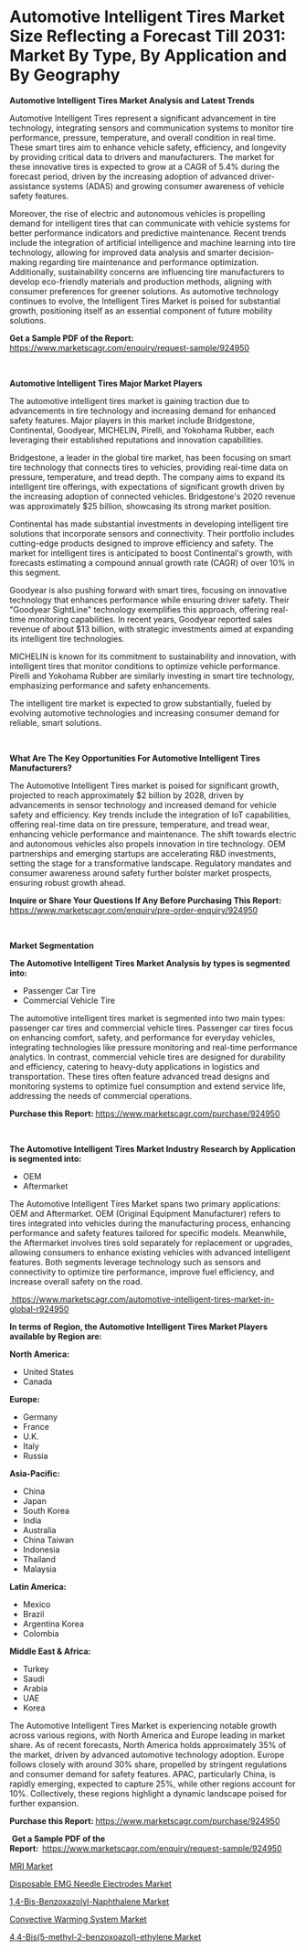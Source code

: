<p><h1>Automotive Intelligent Tires Market Size Reflecting a Forecast Till 2031: Market By Type, By Application and By Geography</h1></p><p><strong>Automotive Intelligent Tires Market Analysis and Latest Trends</strong></p>
<p><p>Automotive Intelligent Tires represent a significant advancement in tire technology, integrating sensors and communication systems to monitor tire performance, pressure, temperature, and overall condition in real time. These smart tires aim to enhance vehicle safety, efficiency, and longevity by providing critical data to drivers and manufacturers. The market for these innovative tires is expected to grow at a CAGR of 5.4% during the forecast period, driven by the increasing adoption of advanced driver-assistance systems (ADAS) and growing consumer awareness of vehicle safety features.</p><p>Moreover, the rise of electric and autonomous vehicles is propelling demand for intelligent tires that can communicate with vehicle systems for better performance indicators and predictive maintenance. Recent trends include the integration of artificial intelligence and machine learning into tire technology, allowing for improved data analysis and smarter decision-making regarding tire maintenance and performance optimization. Additionally, sustainability concerns are influencing tire manufacturers to develop eco-friendly materials and production methods, aligning with consumer preferences for greener solutions. As automotive technology continues to evolve, the Intelligent Tires Market is poised for substantial growth, positioning itself as an essential component of future mobility solutions.</p></p>
<p><strong>Get a Sample PDF of the Report:&nbsp;</strong> <a href="https://www.marketscagr.com/enquiry/request-sample/924950?utm_campaign=1286&utm_medium=2&utm_source=Github&utm_content=ia&utm_term=02102024&utm_id=automotive-intelligent-tires">https://www.marketscagr.com/enquiry/request-sample/924950</a></p>
<p>&nbsp;</p>
<p><strong>Automotive Intelligent Tires Major Market Players</strong></p>
<p><p>The automotive intelligent tires market is gaining traction due to advancements in tire technology and increasing demand for enhanced safety features. Major players in this market include Bridgestone, Continental, Goodyear, MICHELIN, Pirelli, and Yokohama Rubber, each leveraging their established reputations and innovation capabilities.</p><p>Bridgestone, a leader in the global tire market, has been focusing on smart tire technology that connects tires to vehicles, providing real-time data on pressure, temperature, and tread depth. The company aims to expand its intelligent tire offerings, with expectations of significant growth driven by the increasing adoption of connected vehicles. Bridgestone's 2020 revenue was approximately $25 billion, showcasing its strong market position.</p><p>Continental has made substantial investments in developing intelligent tire solutions that incorporate sensors and connectivity. Their portfolio includes cutting-edge products designed to improve efficiency and safety. The market for intelligent tires is anticipated to boost Continental's growth, with forecasts estimating a compound annual growth rate (CAGR) of over 10% in this segment.</p><p>Goodyear is also pushing forward with smart tires, focusing on innovative technology that enhances performance while ensuring driver safety. Their "Goodyear SightLine" technology exemplifies this approach, offering real-time monitoring capabilities. In recent years, Goodyear reported sales revenue of about $13 billion, with strategic investments aimed at expanding its intelligent tire technologies.</p><p>MICHELIN is known for its commitment to sustainability and innovation, with intelligent tires that monitor conditions to optimize vehicle performance. Pirelli and Yokohama Rubber are similarly investing in smart tire technology, emphasizing performance and safety enhancements.</p><p>The intelligent tire market is expected to grow substantially, fueled by evolving automotive technologies and increasing consumer demand for reliable, smart solutions.</p></p>
<p>&nbsp;</p>
<p><strong>What Are The Key Opportunities For Automotive Intelligent Tires Manufacturers?</strong></p>
<p><p>The Automotive Intelligent Tires market is poised for significant growth, projected to reach approximately $2 billion by 2028, driven by advancements in sensor technology and increased demand for vehicle safety and efficiency. Key trends include the integration of IoT capabilities, offering real-time data on tire pressure, temperature, and tread wear, enhancing vehicle performance and maintenance. The shift towards electric and autonomous vehicles also propels innovation in tire technology. OEM partnerships and emerging startups are accelerating R&D investments, setting the stage for a transformative landscape. Regulatory mandates and consumer awareness around safety further bolster market prospects, ensuring robust growth ahead.</p></p>
<p><strong>Inquire or Share Your Questions If Any Before Purchasing This Report:</strong> <a href="https://www.marketscagr.com/enquiry/pre-order-enquiry/924950?utm_campaign=1286&utm_medium=2&utm_source=Github&utm_content=ia&utm_term=02102024&utm_id=automotive-intelligent-tires">https://www.marketscagr.com/enquiry/pre-order-enquiry/924950</a></p>
<p>&nbsp;</p>
<p><strong>Market Segmentation</strong></p>
<p><strong>The Automotive Intelligent Tires Market Analysis by types is segmented into:</strong></p>
<p><ul><li>Passenger Car Tire</li><li>Commercial Vehicle Tire</li></ul></p>
<p><p>The automotive intelligent tires market is segmented into two main types: passenger car tires and commercial vehicle tires. Passenger car tires focus on enhancing comfort, safety, and performance for everyday vehicles, integrating technologies like pressure monitoring and real-time performance analytics. In contrast, commercial vehicle tires are designed for durability and efficiency, catering to heavy-duty applications in logistics and transportation. These tires often feature advanced tread designs and monitoring systems to optimize fuel consumption and extend service life, addressing the needs of commercial operations.</p></p>
<p><strong>Purchase this Report:&nbsp;</strong><a href="https://www.marketscagr.com/purchase/924950?utm_campaign=1286&utm_medium=2&utm_source=Github&utm_content=ia&utm_term=02102024&utm_id=automotive-intelligent-tires">https://www.marketscagr.com/purchase/924950</a></p>
<p>&nbsp;</p>
<p><strong>The Automotive Intelligent Tires Market Industry Research by Application is segmented into:</strong></p>
<p><ul><li>OEM</li><li>Aftermarket</li></ul></p>
<p><p>The Automotive Intelligent Tires Market spans two primary applications: OEM and Aftermarket. OEM (Original Equipment Manufacturer) refers to tires integrated into vehicles during the manufacturing process, enhancing performance and safety features tailored for specific models. Meanwhile, the Aftermarket involves tires sold separately for replacement or upgrades, allowing consumers to enhance existing vehicles with advanced intelligent features. Both segments leverage technology such as sensors and connectivity to optimize tire performance, improve fuel efficiency, and increase overall safety on the road.</p></p>
<p><a href="https://www.marketscagr.com/automotive-intelligent-tires-market-in-global-r924950?utm_campaign=1286&utm_medium=2&utm_source=Github&utm_content=ia&utm_term=02102024&utm_id=automotive-intelligent-tires">&nbsp;https://www.marketscagr.com/automotive-intelligent-tires-market-in-global-r924950</a></p>
<p><strong>In terms of Region, the Automotive Intelligent Tires Market Players available by Region are:</strong></p>
<p>
    <p> <strong> North America: </strong>
        <ul>
            <li>United States</li>
            <li>Canada</li>
        </ul>
        </p> 
    <p> <strong> Europe: </strong>
        <ul>
            <li>Germany</li>
            <li>France</li>
            <li>U.K.</li>
            <li>Italy</li>
            <li>Russia</li>
        </ul>
        </p> 
    <p> <strong> Asia-Pacific: </strong>
        <ul>
            <li>China</li>
            <li>Japan</li>
            <li>South Korea</li>
            <li>India</li>
            <li>Australia</li>
            <li>China Taiwan</li>
            <li>Indonesia</li>
            <li>Thailand</li>
            <li>Malaysia</li>
        </ul>
        </p> 
    <p> <strong> Latin America: </strong>
        <ul>
            <li>Mexico</li>
            <li>Brazil</li>
            <li>Argentina Korea</li>
            <li>Colombia</li>
        </ul>
        </p> 
    <p> <strong> Middle East & Africa: </strong>
        <ul>
            <li>Turkey</li>
            <li>Saudi</li>
            <li>Arabia</li>
            <li>UAE</li>
            <li>Korea</li>
        </ul>
    </p>
    </p>
<p><p>The Automotive Intelligent Tires Market is experiencing notable growth across various regions, with North America and Europe leading in market share. As of recent forecasts, North America holds approximately 35% of the market, driven by advanced automotive technology adoption. Europe follows closely with around 30% share, propelled by stringent regulations and consumer demand for safety features. APAC, particularly China, is rapidly emerging, expected to capture 25%, while other regions account for 10%. Collectively, these regions highlight a dynamic landscape poised for further expansion.</p></p>
<p><strong>Purchase this Report: </strong><a href="https://www.marketscagr.com/purchase/924950?utm_campaign=1286&utm_medium=2&utm_source=Github&utm_content=ia&utm_term=02102024&utm_id=automotive-intelligent-tires">https://www.marketscagr.com/purchase/924950</a></p>
<p>&nbsp;<strong>Get a Sample PDF of the Report:&nbsp;&nbsp;</strong><a href="https://www.marketscagr.com/enquiry/request-sample/924950?utm_campaign=1286&utm_medium=2&utm_source=Github&utm_content=ia&utm_term=02102024&utm_id=automotive-intelligent-tires">https://www.marketscagr.com/enquiry/request-sample/924950</a></p>
<p><strong></strong></p>
<p><p><a href="https://www.linkedin.com/pulse/global-market-pulse-trends-growth-analysis-mri-forecasted-sreje?utm_campaign=1286&utm_medium=2&utm_source=Github&utm_content=ia&utm_term=02102024&utm_id=automotive-intelligent-tires">MRI Market</a></p><p><a href="https://www.linkedin.com/pulse/how-disposable-emg-needle-electrodes-market-evolved-key-towae?utm_campaign=1286&utm_medium=2&utm_source=Github&utm_content=ia&utm_term=02102024&utm_id=automotive-intelligent-tires">Disposable EMG Needle Electrodes Market</a></p><p><a href="https://issuu.com/reportprime-2/docs/14-bis-benzoxazolyl-naphthalene-mar_e6ad4b27db18e9?utm_campaign=1286&utm_medium=2&utm_source=Github&utm_content=ia&utm_term=02102024&utm_id=automotive-intelligent-tires">1,4-Bis-Benzoxazolyl-Naphthalene Market</a></p><p><a href="https://www.linkedin.com/pulse/convective-warming-system-market-share-analysis--sydae?utm_campaign=1286&utm_medium=2&utm_source=Github&utm_content=ia&utm_term=02102024&utm_id=automotive-intelligent-tires">Convective Warming System Market</a></p><p><a href="https://issuu.com/reportprime-2/docs/44-bis5-methyl-2-benzoxoazol-ethyle_c556126d3c9945?utm_campaign=1286&utm_medium=2&utm_source=Github&utm_content=ia&utm_term=02102024&utm_id=automotive-intelligent-tires">4,4-Bis(5-methyl-2-benzoxoazol)-ethylene Market</a></p></p>